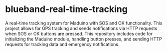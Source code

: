 # blueband-real-time-tracking
A real-time tracking system for Maduino with SOS and OK functionality. This project allows for GPS tracking and sends notifications via HTTP requests when SOS or OK buttons are pressed. This repository includes code for initializing the Maduino module, handling button presses, and sending HTTP requests for tracking data and emergency notifications.
